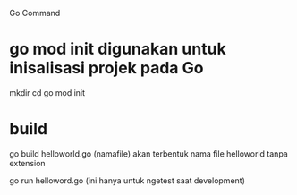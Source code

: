 Go Command

# go mod init digunakan untuk inisalisasi projek pada Go
mkdir <nama-project>
cd <nama-project>
go mod init <nama-project>

# build
go build helloworld.go (namafile) akan terbentuk nama file helloworld tanpa extension

go run helloword.go (ini hanya untuk ngetest saat development)

